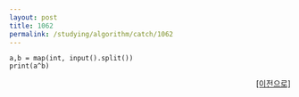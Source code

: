 ```yaml
---
layout: post
title: 1062
permalink: /studying/algorithm/catch/1062
---
```


```
a,b = map(int, input().split())
print(a^b)

```
  
    
    
<div style="text-align: right"> <a href = 'https://namhyo01.github.io/studying/algorithm/catch'> [이전으로] </a> </div>
